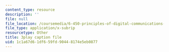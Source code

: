 ```yaml
---
content_type: resource
description: ''
file: null
file_location: /coursemedia/6-450-principles-of-digital-communications-i-fall-2006/1c1a67d61df659fd90448174e5eb0877_zB9aY8tzd74.vtt
file_type: application/x-subrip
resourcetype: Other
title: 3play caption file
uid: 1c1a67d6-1df6-59fd-9044-8174e5eb0877
---
```

